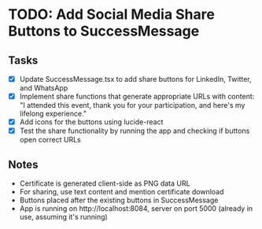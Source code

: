 # TODO: Add Social Media Share Buttons to SuccessMessage

## Tasks
- [x] Update SuccessMessage.tsx to add share buttons for LinkedIn, Twitter, and WhatsApp
- [x] Implement share functions that generate appropriate URLs with content: "I attended this event, thank you for your participation, and here's my lifelong experience."
- [x] Add icons for the buttons using lucide-react
- [x] Test the share functionality by running the app and checking if buttons open correct URLs

## Notes
- Certificate is generated client-side as PNG data URL
- For sharing, use text content and mention certificate download
- Buttons placed after the existing buttons in SuccessMessage
- App is running on http://localhost:8084, server on port 5000 (already in use, assuming it's running)
